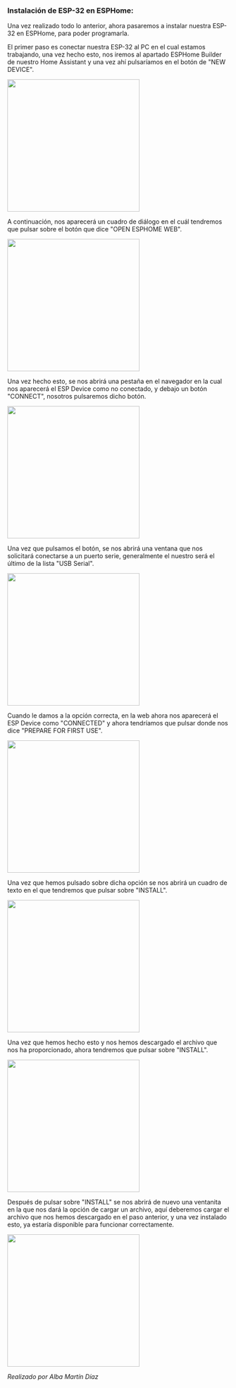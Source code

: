 ### Instalación de ESP-32 en ESPHome:
Una vez realizado todo lo anterior, ahora pasaremos a instalar nuestra ESP-32 en ESPHome, para poder programarla.

El primer paso es conectar nuestra ESP-32 al PC en el cual estamos trabajando, una vez hecho esto, nos iremos al apartado ESPHome Builder de nuestro Home Assistant y una vez ahí pulsaríamos en el botón de "NEW DEVICE".

<a href="https://github.com/user-attachments/assets/3c1ef015-356e-4949-9496-523c853e09fe">
  <img src="https://github.com/user-attachments/assets/3c1ef015-356e-4949-9496-523c853e09fe" width="300"/>
</a>

A continuación, nos aparecerá un cuadro de diálogo en el cuál tendremos que pulsar sobre el botón que dice "OPEN ESPHOME WEB".

<a href="https://github.com/user-attachments/assets/444ba8bd-4e1c-438f-a270-9f9e523b7842">
  <img src="https://github.com/user-attachments/assets/444ba8bd-4e1c-438f-a270-9f9e523b7842" width="300"/>
</a>

Una vez hecho esto, se nos abrirá una pestaña en el navegador en la cual nos aparecerá el ESP Device como no conectado, y debajo un botón "CONNECT", nosotros pulsaremos dicho botón.

<a href="https://github.com/user-attachments/assets/0a3bf87b-7bbb-484f-856b-5e985832b77c">
  <img src="https://github.com/user-attachments/assets/0a3bf87b-7bbb-484f-856b-5e985832b77c" width="300"/>
</a>

Una vez que pulsamos el botón, se nos abrirá una ventana que nos solicitará conectarse a un puerto serie, generalmente el nuestro será el último de la lista "USB Serial".

<a href="https://github.com/user-attachments/assets/b7f9f99a-72d8-434b-b37a-b396e5b9fd02">
  <img src="https://github.com/user-attachments/assets/b7f9f99a-72d8-434b-b37a-b396e5b9fd02" width="300"/>
</a>

Cuando le damos a la opción correcta, en la web ahora nos aparecerá el ESP Device como "CONNECTED" y ahora tendríamos que pulsar donde nos dice "PREPARE FOR FIRST USE".

<a href="https://github.com/user-attachments/assets/80e85891-939f-4230-883e-1137bd65b975">
  <img src="https://github.com/user-attachments/assets/80e85891-939f-4230-883e-1137bd65b975" width="300"/>
</a>

Una vez que hemos pulsado sobre dicha opción se nos abrirá un cuadro de texto en el que tendremos que pulsar sobre "INSTALL".

<a href="https://github.com/user-attachments/assets/62dc1fb0-54f1-463c-bc6f-35001b886a8d">
  <img src="https://github.com/user-attachments/assets/62dc1fb0-54f1-463c-bc6f-35001b886a8d" width="300"/>
</a>

Una vez que hemos hecho esto y nos hemos descargado el archivo que nos ha proporcionado, ahora tendremos que pulsar sobre "INSTALL".

<a href="https://github.com/user-attachments/assets/80e85891-939f-4230-883e-1137bd65b975">
  <img src="https://github.com/user-attachments/assets/80e85891-939f-4230-883e-1137bd65b975" width="300"/>
</a>

Después de pulsar sobre "INSTALL" se nos abrirá de nuevo una ventanita en la que nos dará la opción de cargar un archivo, aquí deberemos cargar el archivo que nos hemos descargado en el paso anterior, y una vez instalado esto, ya estaría disponible para funcionar correctamente.

<a href="https://github.com/user-attachments/assets/c1915c55-86cc-41f5-9fd1-27a1d21e684d">
  <img src="https://github.com/user-attachments/assets/c1915c55-86cc-41f5-9fd1-27a1d21e684d" width="300"/>
</a>


_Realizado por Alba Martín Díaz_
